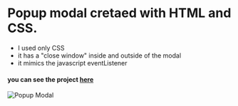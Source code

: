 # Popup modal cretaed with HTML and CSS.

 - I used only CSS
 - it has a "close window" inside and outside of the modal
 - it mimics the javascript eventListener
 
 #### you can see the project [here](https://luc-constantin.github.io/popup-modal/)
 
 ![Popup Modal](<https://user-images.githubusercontent.com/56940002/198826734-188cf9c2-6b62-42af-91f1-71fd418e7ce0.png>)

